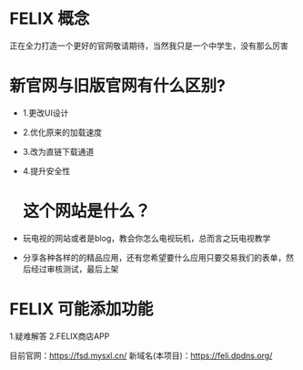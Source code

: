 # FELIX 概念

正在全力打造一个更好的官网敬请期待，当然我只是一个中学生，没有那么厉害

# 新官网与旧版官网有什么区别?

- 1.更改UI设计
- 2.优化原来的加载速度
- 3.改为直链下载通道
- 4.提升安全性

  # 这个网站是什么？
- 玩电视的网站或者是blog，教会你怎么电视玩机，总而言之玩电视教学
- 分享各种各样的的精品应用，还有您希望要什么应用只要交易我们的表单，然后经过审核测试，最后上架


# FELIX 可能添加功能
1.疑难解答
2.FELIX商店APP

目前官网：https://fsd.mysxl.cn/
新域名(本项目)：https://feli.dpdns.org/

